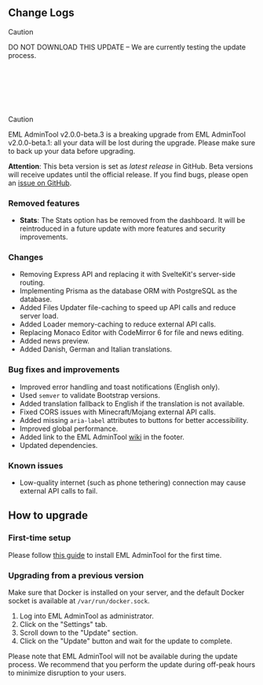 ## Change Logs

> [!CAUTION]
> DO NOT DOWNLOAD THIS UPDATE – We are currently testing the update process.

<br>
<br>
<br>
<br>
<br>

> [!CAUTION]
> EML AdminTool v2.0.0-beta.3 is a breaking upgrade from EML AdminTool v2.0.0-beta.1: all your data will be lost during the upgrade. Please make sure to back up your data before upgrading.

**Attention**: This beta version is set as _latest release_ in GitHub. Beta versions will receive updates until the official release. If you find bugs, please open an [issue on GitHub](https://github.com/Electron-Minecraft-Launcher/EML-AdminTool-v2/issues).

### Removed features

* **Stats**: The Stats option has be removed from the dashboard. It will be reintroduced in a future update with more features and security improvements.

### Changes

* Removing Express API and replacing it with SvelteKit's server-side routing.
* Implementing Prisma as the database ORM with PostgreSQL as the database.
* Added Files Updater file-caching to speed up API calls and reduce server load.
* Added Loader memory-caching to reduce external API calls.
* Replacing Monaco Editor with CodeMirror 6 for file and news editing.
* Added news preview.
* Added Danish, German and Italian translations.

### Bug fixes and improvements

* Improved error handling and toast notifications (English only).
* Used `semver` to validate Bootstrap versions.
* Added translation fallback to English if the translation is not available.
* Fixed CORS issues with Minecraft/Mojang external API calls.
* Added missing `aria-label` attributes to buttons for better accessibility.
* Improved global performance.
* Added link to the EML AdminTool [wiki](https://github.com/Electron-Minecraft-Launcher/EML-AdminTool-v2/wiki) in the footer.
* Updated dependencies.

### Known issues

* Low-quality internet (such as phone tethering) connection may cause external API calls to fail.

## How to upgrade

### First-time setup

Please follow [this guide](https://github.com/Electron-Minecraft-Launcher/EML-AdminTool-v2/wiki/Installation-and-setup) to install EML AdminTool for the first time.

### Upgrading from a previous version

Make sure that Docker is installed on your server, and the default Docker socket is available at `/var/run/docker.sock`.

1. Log into EML AdminTool as administrator.
2. Click on the "Settings" tab.
3. Scroll down to the "Update" section.
4. Click on the "Update" button and wait for the update to complete.

Please note that EML AdminTool will not be available during the update process. We recommend that you perform the update during off-peak hours to minimize disruption to your users.